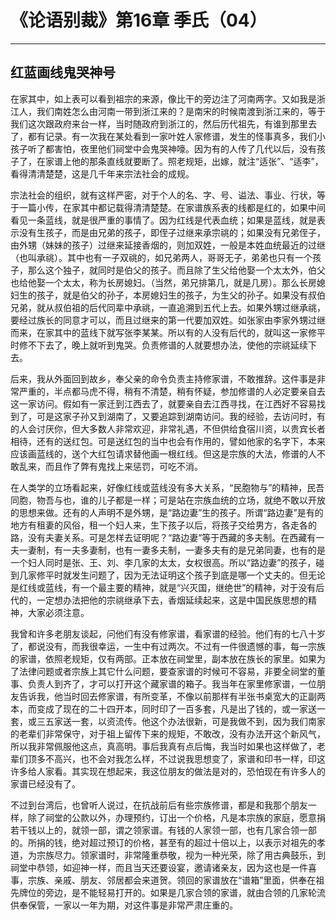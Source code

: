 # 《论语别裁》第16章 季氏（04）

------

## 红蓝画线鬼哭神号

在家其中，如上表可以看到祖宗的来源，像比干的旁边注了河南两字。又如我是浙江人，我们南姓怎么由河南一带到浙江来的？是南宋的时候南渡到浙江来的，等于我们这次跟政府来台一样，当时随政府到浙江的，然后历代祖先，有谁到那里去了，都有记录。有一次我在某处看到一家叶姓人家修谱，发生的怪事真多，我们小孩子听了都害怕，夜里他们祠堂中会鬼哭神嚎。因为有的人传了几代以后，没有孩子了，在家谱上他的那条直线就要断了。照老规矩，出嫁，就注“适张”、“适李”，看得清清楚楚，这是几千年来宗法社会的成规。

宗法社会的组织，就有这样严密，对于个人的名、字、号、谥法、事业、行状，等于一篇小传，在家其中都记载得清清楚楚。在家谱族系表的线都是红的，如果中间看见一条蓝线，就是很严重的事情了。因为红线是代表血统；如果是蓝线，就是表示没有生孩子，而是由兄弟的孩子，即侄子过继来承宗祧的；如果没有兄弟侄子，由外甥（妹妹的孩子）过继来延接香烟的，则加双姓，一般是本姓血统最近的过继（也叫承祧）。其中也有一子双祧的，如兄弟两人，哥哥无子，弟弟也只有一个孩子，那么这个独子，就同时是伯父的孩子。而且除了生父给他娶一个太太外，伯父也给他娶一个太太，称为长房媳妇。（当然，弟兄排第几，就是几房）。那么长房媳妇生的孩子，就是伯父的孙子，本房媳妇生的孩子，为生父的孙子。如果没有叔伯兄弟，就从叔伯祖的后代同辈中承祧，一直追溯到五代上去。如果外甥过继承祧，要经过族长的同意才可以，而且过继来的第一代要加双姓。如张家由李家外甥过继而来，在家其中的蓝线下就写张李某某。所以有的人没有后代的，就叫这一家修平时修不下去了，晚上就听到鬼哭。负责修谱的人就要想办法，使他的宗祧延续下去。

后来，我从外面回到故乡，奉父亲的命令负责主持修家谱，不敢推辞。这件事是非常严重的，半点都马虎不得，稍有不清楚，稍有怀疑，参加修谱的人必定要亲自去这一家访问。假如有一家迁到江西去了，就要亲自去江西寻找，在江西好不容易找到了，可是这家子孙又到湖南了，又要追踪到湖南访问。我的经验，去访问时，有的人会讨厌你，但大多数人非常欢迎，非常礼遇，不但供给食宿川资，以贵宾长者相待，还有的送红包。可是送红包的当中也会有作用的，譬如他家的名字下，本来应该画蓝线的，送个大红包请求替他画一根红线。但这是宗族的大法，修谱的人不敢乱来，而且作了弊有鬼找上来惩罚，可吃不消。

在人类学的立场看起来，好像红线或蓝线没有多大关系，“民胞物与”的精神，民吾同胞，物吾与也，谁的儿子都是一样；可是站在宗族血统的立场，就绝不敢以开放的思想来做。还有的人声明不是外甥，是“路边妻”生的孩子。所谓“路边妻”是有的地方有租妻的风俗，租一个妇人来，生下孩子以后，将孩子交给男方，各走各的路，没有夫妻关系。可是怎样去证明呢？“路边妻”等于西藏的多夫制。在西藏有一夫一妻制，有一夫多妻制，也有一妻多夫制，一妻多夫有的是兄弟同妻，也有的是一个妇人同时是张、王、刘、李几家的太太，女权很高。所以“路边妻”的孩子，碰到几家修平时就发生问题了，因为无法证明这个孩子到底是哪一个丈夫的。但无论是红线或蓝线，有一个最主要的精神，就是“兴灭国，继绝世”的精神，对于没有后代的，一定想办法把他的宗祧继承下去，香烟延续起来，这是中国民族思想的精神，大家必须注意。

我曾和许多老朋友谈起，问他们有没有修家谱，看家谱的经验。他们有的七八十岁了，都说没有，而我很幸运，一生中有过两次。不过有一件很遗憾的事，每一宗族的家谱，依照老规矩，仅有两部。正本放在祠堂里，副本放在族长的家里。如果为了法律问题或者宗族上其它什么问题，要查家谱的时候可不容易，非要全祠堂的董事、负责人到齐了，才可以打开这个藏家谱的箱子。我当年在家里修家谱，一位朋友告诉我，他当时回去修家谱，有所变革，不像以前那样有半张书桌宽大的正副两本，而变成了现在的二十四开本，同时印了一百多套，凡是出了钱的，或一家送一套，或三五家送一套，以资流传。他这个办法很新，可是我做不到，因为我们南家的老辈们非常保守，对于祖上留传下来的规矩，不敢改，没有办法开这个新风气，所以我非常佩服他这点，真高明。事后我真有点后悔，我当时如果也这样做了，老辈们顶多不高兴，也不会对我怎么样，不过说我思想变了，家谱和印书一样，印这许多给人家看。其实现在想起来，我这位朋友的做法是对的，恐怕现在有许多人的家谱已经没有了。

不过到台湾后，也曾听人说过，在抗战前后有些宗族修谱，都是和我那个朋友一样，除了祠堂的公款以外，办理预约，订出一个价格，凡是本宗族的家庭，愿意捐若干钱以上的，就领一部，谓之领家谱。有钱的人家领一部，也有几家合领一部的。所捐的钱，绝对超过预订的价格，甚至有的超过十倍以上，以表示对祖先的孝道，为宗族尽力。领家谱时，非常隆重恭敬，视为一种光荣，除了用古典鼓乐，到祠堂中恭领，如迎神一样，而且当天还要设宴，邀请诸亲友，因为这也是一件喜事，宗族、亲戚、朋友、邻居都会来道贺。领回的家谱放在“谱箱”里面，供奉在祖先牌位的旁边，是不能轻易打开的。如果是几家合领的家谱，就由合领的几家轮流供奉保管，一家以一年为期，对这件事是非常严肃庄重的。

